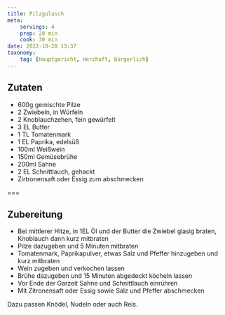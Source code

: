 ```yaml
---
title: Pilzgulasch
meta:
    servings: 4
    prep: 20 min
    cook: 30 min
date: 2022-10-28 13:37
taxonomy:
    tag: [Hauptgericht, Herzhaft, Bürgerlich]
---
```

## Zutaten

* 600g gemischte Pilze
* 2 Zwiebeln, in Würfeln
* 2 Knoblauchzehen, fein gewürfelt
* 3 EL Butter
* 1 TL Tomatenmark
* 1 EL Paprika, edelsüß
* 100ml Weißwein
* 150ml Gemüsebrühe
* 200ml Sahne
* 2 EL Schnittlauch, gehackt
* Zirtronensaft oder Essig zum abschmecken

===

## Zubereitung

* Bei mittlerer Hitze, in 1EL Öl und der Butter die Zwiebel glasig braten, Knoblauch dann kurz mitbraten
* Pilze dazugeben und 5 Minuten mitbraten
* Tomatenmark, Paprikapulver, etwas Salz und Pfeffer hinzugeben und kurz mitbraten
* Wein zugeben und verkochen lassen
* Brühe dazugeben und 15 Minuten abgedeckt köcheln lassen
* Vor Ende der Garzeit Sahne und Schnittlauch einrühren
* Mit Zitronensaft oder Essig sowie Salz und Pfeffer abschmecken

Dazu passen Knödel, Nudeln oder auch Reis.